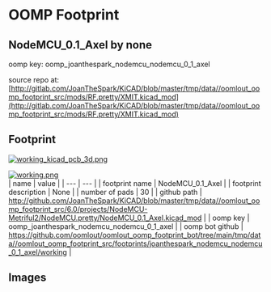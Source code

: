 # OOMP Footprint  
## NodeMCU_0.1_Axel  by none  
  
oomp key: oomp_joanthespark_nodemcu_nodemcu_0_1_axel  
  
source repo at: [http://gitlab.com/JoanTheSpark/KiCAD/blob/master/tmp/data//oomlout_oomp_footprint_src/mods/RF.pretty/XMIT.kicad_mod](http://gitlab.com/JoanTheSpark/KiCAD/blob/master/tmp/data//oomlout_oomp_footprint_src/mods/RF.pretty/XMIT.kicad_mod)  
## Footprint  
  
[![working_kicad_pcb_3d.png](working_kicad_pcb_3d_600.png)](working_kicad_pcb_3d.png)  
  
[![working.png](working_600.png)](working.png)  
| name | value | 
| --- | --- | 
| footprint name | NodeMCU_0.1_Axel | 
| footprint description | None | 
| number of pads | 30 | 
| github path | http://github.com/JoanTheSpark/KiCAD/blob/master/tmp/data//oomlout_oomp_footprint_src/6.0/projects/NodeMCU-Metriful2/NodeMCU.pretty/NodeMCU_0.1_Axel.kicad_mod | 
| oomp key | oomp_joanthespark_nodemcu_nodemcu_0_1_axel | 
| oomp bot github | https://github.com/oomlout/oomlout_oomp_footprint_bot/tree/main/tmp/data//oomlout_oomp_footprint_src/footprints/joanthespark_nodemcu_nodemcu_0_1_axel/working | 
## Images  
